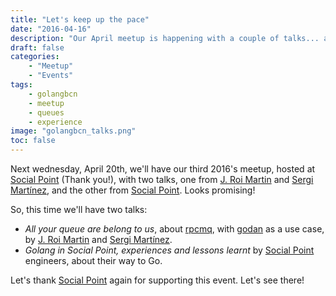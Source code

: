 ```yaml
---
title: "Let's keep up the pace"
date: "2016-04-16"
description: "Our April meetup is happening with a couple of talks... and a new host!"
draft: false
categories:
    - "Meetup"
    - "Events"
tags:
    - golangbcn
    - meetup
    - queues
    - experience
image: "golangbcn_talks.png"
toc: false
---
```


Next wednesday, April 20th, we'll have our third 2016's meetup, hosted at [Social Point] (Thank you!), with two talks, one
from [J. Roi Martin] and [Sergi Martínez], and the other from [Social Point]. Looks promising!

<!--more-->

So, this time we'll have two talks:

- *All your queue are belong to us*, about [rpcmq](https://github.com/jroimartin/rpcmq), with [godan](https://github.com/zlowram/godan-dist)
  as a use case, by [J. Roi Martin] and [Sergi Martínez].
- *Golang in Social Point, experiences and lessons learnt* by [Social Point] engineers, about their way to Go.

Let's thank [Social Point] again for supporting this event. Let's see there!

  [Social Point]: http://www.socialpoint.com "Social Point"
  [J. Roi Martin]: http://www.github.com/jroimartin "J. Roi Martin"
  [Sergi Martínez]: https://github.com/zlowram "Sergi Martínez"
